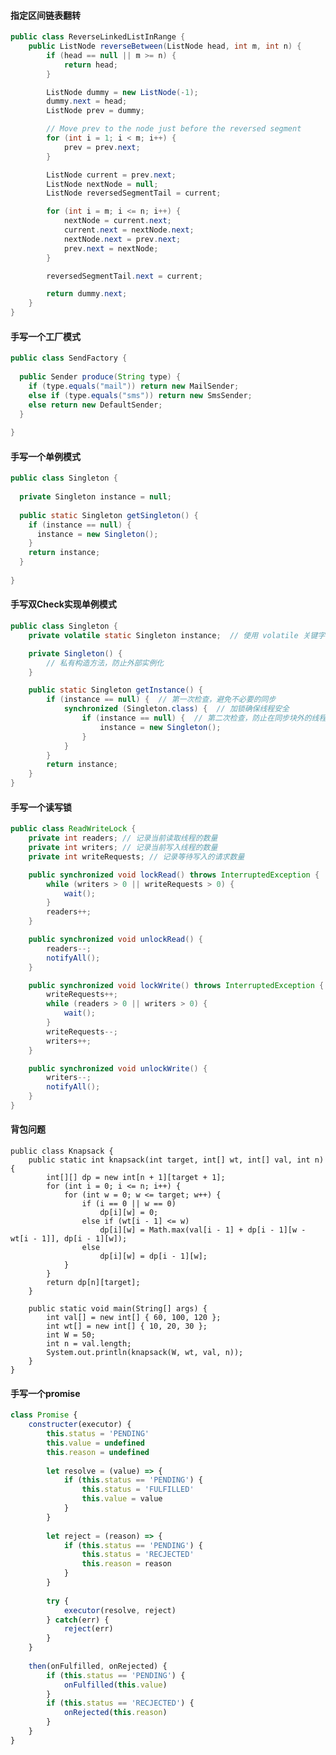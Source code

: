 #### 指定区间链表翻转

```java
public class ReverseLinkedListInRange {
    public ListNode reverseBetween(ListNode head, int m, int n) {
        if (head == null || m >= n) {
            return head;
        }

        ListNode dummy = new ListNode(-1);
        dummy.next = head;
        ListNode prev = dummy;

        // Move prev to the node just before the reversed segment
        for (int i = 1; i < m; i++) {
            prev = prev.next;
        }

        ListNode current = prev.next;
        ListNode nextNode = null;
        ListNode reversedSegmentTail = current;

        for (int i = m; i <= n; i++) {
            nextNode = current.next;
            current.next = nextNode.next;
            nextNode.next = prev.next;
            prev.next = nextNode;
        }

        reversedSegmentTail.next = current;

        return dummy.next;
    }
}
```

#### 手写一个工厂模式

```java
public class SendFactory {
  
  public Sender produce(String type) {
    if (type.equals("mail")) return new MailSender;
    else if (type.equals("sms")) return new SmsSender;
    else return new DefaultSender;
  }
  
} 
```

#### 手写一个单例模式

```java
public class Singleton {
  
  private Singleton instance = null;
  
  public static Singleton getSingleton() {
    if (instance == null) {
      instance = new Singleton();
    }
    return instance;
  }
  
}
```

#### 手写双Check实现单例模式

```java
public class Singleton {
    private volatile static Singleton instance;  // 使用 volatile 关键字确保可见性和禁止指令重排

    private Singleton() {
        // 私有构造方法，防止外部实例化
    }

    public static Singleton getInstance() {
        if (instance == null) {  // 第一次检查，避免不必要的同步
            synchronized (Singleton.class) {  // 加锁确保线程安全
                if (instance == null) {  // 第二次检查，防止在同步块外的线程创建实例
                    instance = new Singleton();
                }
            }
        }
        return instance;
    }
}

```

#### 手写一个读写锁

```java
public class ReadWriteLock {
    private int readers; // 记录当前读取线程的数量
    private int writers; // 记录当前写入线程的数量
    private int writeRequests; // 记录等待写入的请求数量

    public synchronized void lockRead() throws InterruptedException {
        while (writers > 0 || writeRequests > 0) {
            wait();
        }
        readers++;
    }

    public synchronized void unlockRead() {
        readers--;
        notifyAll();
    }

    public synchronized void lockWrite() throws InterruptedException {
        writeRequests++;
        while (readers > 0 || writers > 0) {
            wait();
        }
        writeRequests--;
        writers++;
    }

    public synchronized void unlockWrite() {
        writers--;
        notifyAll();
    }
}
```

#### 背包问题

    public class Knapsack {
        public static int knapsack(int target, int[] wt, int[] val, int n) {
            int[][] dp = new int[n + 1][target + 1];
            for (int i = 0; i <= n; i++) {
                for (int w = 0; w <= target; w++) {
                    if (i == 0 || w == 0)
                        dp[i][w] = 0;
                    else if (wt[i - 1] <= w)
                        dp[i][w] = Math.max(val[i - 1] + dp[i - 1][w - wt[i - 1]], dp[i - 1][w]);
                    else
                        dp[i][w] = dp[i - 1][w];
                }
            }
            return dp[n][target];
        }
    
        public static void main(String[] args) {
            int val[] = new int[] { 60, 100, 120 };
            int wt[] = new int[] { 10, 20, 30 };
            int W = 50;
            int n = val.length;
            System.out.println(knapsack(W, wt, val, n));
        }
    }

#### 手写一个promise

```javascript
class Promise {
    constructer(executor) {
        this.status = 'PENDING'
        this.value = undefined
        this.reason = undefined
        
        let resolve = (value) => {
            if (this.status == 'PENDING') {
                this.status = 'FULFILLED'
                this.value = value
            }
        }
        
        let reject = (reason) => {
            if (this.status == 'PENDING') {
                this.status = 'RECJECTED'
                this.reason = reason
            }
        }
        
        try {
            executor(resolve, reject)
        } catch(err) {
            reject(err)
        }
    }
    
    then(onFulfilled, onRejected) {
        if (this.status == 'PENDING') {
            onFulfilled(this.value)
        }
        if (this.status == 'RECJECTED') {
            onRejected(this.reason)
        }
    }
}
```

